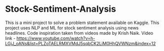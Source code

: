 # Stock-Sentiment-Analysis
This is a mini project to solve a problem statement available on Kaggle. This project uses NLP and ML for stock sentiment analysis using news headlines.
Code inspiration taken from videos made by Krish Naik. Video link - https://www.youtube.com/watch?v=h-LGjJ_oANs&list=PLZoTAELRMXVMdJ5sqbCK2LiM0HhQVWNzm&index=12
